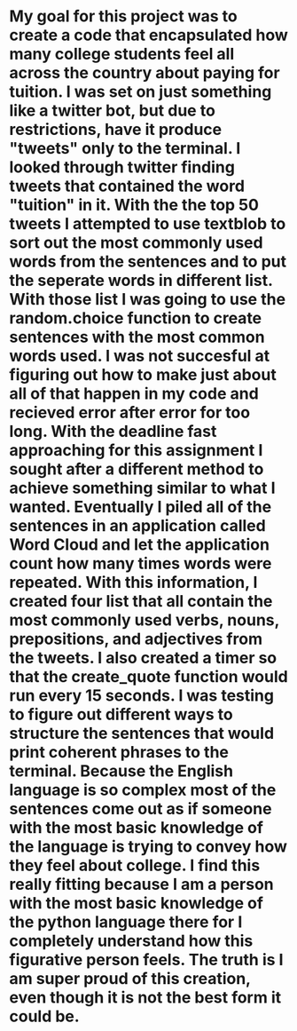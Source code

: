 # My goal for this project was to create a code that encapsulated how many college students feel all across the country about paying for tuition. I was set on just something like a twitter bot, but due to restrictions, have it produce "tweets" only to the terminal. I looked through twitter finding tweets that contained the word "tuition" in it. With the the top 50 tweets I attempted to use textblob to sort out the most commonly used words from the sentences and to put the seperate words in different list. With those list I was going to use the random.choice function to create sentences with the most common words used. I was not succesful at figuring out how to make just about all of that happen in my code and recieved error after error for too long. With the deadline fast approaching for this assignment I sought after a different method to achieve something similar to what I wanted. Eventually I piled all of the sentences in an application called Word Cloud and let the application count how many times words were repeated. With this information, I created four list that all contain the most commonly used verbs, nouns, prepositions, and adjectives from the tweets. I also created a timer so that the create_quote function would run every 15 seconds. I was testing to figure out different ways to structure the sentences that would print coherent phrases to the terminal. Because the English language is so complex most of the sentences come out as if someone with the most basic knowledge of the language is trying to convey how they feel about college. I find this really fitting because I am a person with the most basic knowledge of the python language there for I completely understand how this figurative person feels. The truth is I am super proud of this creation, even though it is not the best form it could be. 
